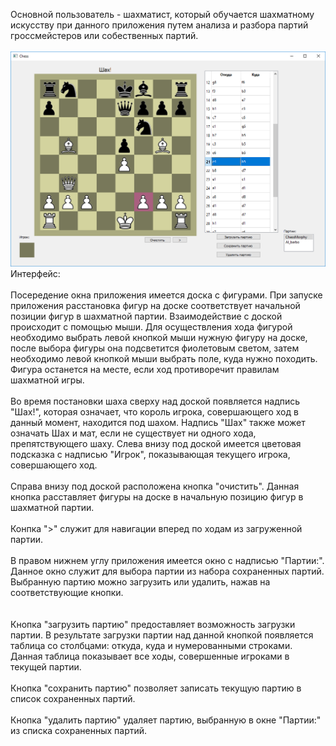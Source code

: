 Основной пользователь - шахматист, который обучается шахматному искусству при данного приложения путем анализа и разбора партий гроссмейстеров или собественных партий. <br/><br/>
![Image of Chess](https://github.com/moevm/gui-1h2017-13/blob/master/chess.png)
Интерфейс:<br/><br/>
Посередение окна приложения имеется доска с фигурами. При запуске приложения расстановка фигур на доске соответствует начальной позиции фигур в шахматной партии. Взаимодействие с доской происходит с помощью мыши. Для осуществления хода фигурой необходимо выбрать левой кнопкой мыши нужную фигуру на доске, после выбора фигуры она подсветится фиолетовым светом, затем необходимо левой кнопкой мыши выбрать поле, куда нужно походить. Фигура останется на месте, если ход противоречит правилам шахматной игры.<br/><br/>
Во время постановки шаха сверху над доской появляется надпись "Шах!", которая означает, что король игрока, совершающего ход в данный момент, находится под шахом. Надпись "Шах" также может означать Шах и мат, если не существует ни одного хода, препятствующего шаху.
Слева внизу под доской имеется цветовая подсказка с надписью "Игрок", показывающая текущего игрока, совершающего ход.<br/><br/>
Справа внизу под доской расположена кнопка "очистить". Данная кнопка расставляет фигуры на доске в начальную позицию фигур в шахматной партии.<br/><br/>
Конпка ">" служит для навигации вперед по ходам из загруженной партии.<br/><br/>
В правом нижнем углу приложения имеется окно с надписью "Партии:". Данное окно служит для выбора партии из набора сохраненных партий. Выбранную партию можно загрузить или удалить, нажав на соответствующие кнопки.<br/><br/>  
Кнопка "загрузить партию" предоставляет возможность загрузки партии. В результате загрузки партии над данной кнопкой появляется таблица со столбцами: откуда, куда и нумерованными строками. Данная таблица показывает все ходы, совершенные игроками в текущей партии.<br/><br/>
Кнопка "сохранить партию" позволяет записать текущую партию в список сохраненных партий.<br/><br/>
Кнопка "удалить партию" удаляет партию, выбранную в окне "Партии:" из списка сохраненных партий. <br/><br/>


